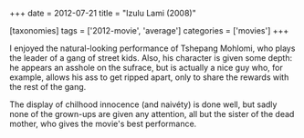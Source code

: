 +++
date = 2012-07-21
title = "Izulu Lami (2008)"

[taxonomies]
tags = ['2012-movie', 'average']
categories = ['movies']
+++

I enjoyed the natural-looking performance of Tshepang Mohlomi, who plays
the leader of a gang of street kids. Also, his character is given some
depth: he appears an asshole on the sufrace, but is actually a nice guy
who, for example, allows his ass to get ripped apart, only to share the
rewards with the rest of the gang.

The display of chilhood innocence (and naivéty) is done well, but sadly
none of the grown-ups are given any attention, all but the sister of the
dead mother, who gives the movie\'s best performance.

